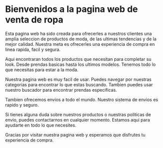 <html>
<head>
</head>

<body>
<h1>Bienvenidos a la pagina web de venta de ropa</h1>
<p>
Esta pagina web ha sido creada para ofrecerles a nuestros clientes una amplia seleccion de productos de moda, de las ultimas tendencias y de la mejor calidad. Nuestra meta es ofrecerles una experiencia de compra en linea rapida, facil y segura.

Aqui encontraran todos los productos que necesitan para completar su look. Desde prendas basicas hasta los ultimos modelos. Tenemos todo lo que necesitas para estar a la moda.

Nuestra pagina web es muy facil de usar. Puedes navegar por nuestras categorias para encontrar lo que estas buscando. Tambien puedes usar nuestro buscador para encontrar prendas especificas.

Tambien ofrecemos envios a todo el mundo. Nuestro sistema de envios es rapido y seguro.

Si tienes alguna duda sobre nuestros productos o nuestras politicas de envio, puedes contactarnos en cualquier momento. Estamos aqui para ayudarte en todo lo que necesites.

Gracias por visitar nuestra pagina web y esperamos que disfrutes tu experiencia de compra.
</p>
</body>
</html> 